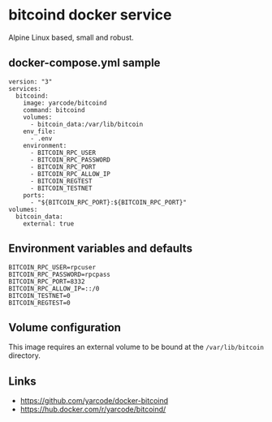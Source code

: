 # bitcoind docker service
Alpine Linux based, small and robust.

## docker-compose.yml sample
```
version: "3"
services:
  bitcoind:
    image: yarcode/bitcoind
    command: bitcoind
    volumes:
      - bitcoin_data:/var/lib/bitcoin
    env_file:
      - .env
    environment:
      - BITCOIN_RPC_USER
      - BITCOIN_RPC_PASSWORD
      - BITCOIN_RPC_PORT
      - BITCOIN_RPC_ALLOW_IP
      - BITCOIN_REGTEST
      - BITCOIN_TESTNET
    ports:
      - "${BITCOIN_RPC_PORT}:${BITCOIN_RPC_PORT}"
volumes:
  bitcoin_data:
    external: true
```
## Environment variables and defaults
```
BITCOIN_RPC_USER=rpcuser
BITCOIN_RPC_PASSWORD=rpcpass
BITCOIN_RPC_PORT=8332
BITCOIN_RPC_ALLOW_IP=::/0
BITCOIN_TESTNET=0
BITCOIN_REGTEST=0
```
## Volume configuration
This image requires an external volume to be bound at the `/var/lib/bitcoin` directory.

## Links
* https://github.com/yarcode/docker-bitcoind
* https://hub.docker.com/r/yarcode/bitcoind/